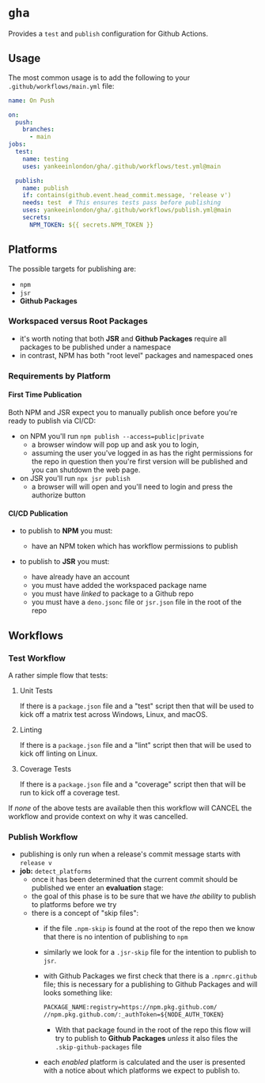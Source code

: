 # `gha`

Provides a `test` and `publish` configuration for Github Actions.

## Usage

The most common usage is to add the following to your `.github/workflows/main.yml` file:

```yml
name: On Push

on:
  push:
    branches:
      - main
jobs:
  test:
    name: testing
    uses: yankeeinlondon/gha/.github/workflows/test.yml@main

  publish:
    name: publish
    if: contains(github.event.head_commit.message, 'release v')
    needs: test  # This ensures tests pass before publishing
    uses: yankeeinlondon/gha/.github/workflows/publish.yml@main
    secrets:
      NPM_TOKEN: ${{ secrets.NPM_TOKEN }}
```


## Platforms

The possible targets for publishing are:

- `npm`
- `jsr`
- **Github Packages**

### Workspaced versus Root Packages

- it's worth noting that both **JSR** and **Github Packages** require all packages to be published under a namespace 
- in contrast, NPM has both "root level" packages and namespaced ones

### Requirements by Platform

#### First Time Publication

Both NPM and JSR expect you to manually publish once before you're ready to publish via CI/CD:

- on NPM you'll run `npm publish --access=public|private`
  - a browser window will pop up and ask you to login, 
  - assuming the user you've logged in as has the right permissions for the repo in question then you're first version will be published and you can shutdown the web page.
- on JSR you'll run `npx jsr publish`
  - a browser will will open and you'll need to login and press the authorize button

#### CI/CD Publication

- to publish to **NPM** you must:
  - have an NPM token which has workflow permissions to publish

- to publish to **JSR** you must:
  - have already have an account 
  - you must have added the workspaced package name
  - you must have _linked_ to package to a Github repo
  - you must have a `deno.jsonc` file or `jsr.json` file in the root of the repo


## Workflows


### Test Workflow

A rather simple flow that tests:

1. Unit Tests

    If there is a `package.json` file and a "test" script then that will be used to kick off a matrix test across Windows, Linux, and macOS.

2. Linting

    If there is a `package.json` file and a "lint" script then that will be used to kick off linting on Linux.

3. Coverage Tests

    If there is a `package.json` file and a "coverage" script then that will be run to kick off a coverage test.

If _none_ of the above tests are available then this workflow will CANCEL the workflow and provide context on why it was cancelled.

### Publish Workflow


- publishing is only run when a release's commit message starts with `release v`
- **job:** `detect_platforms` 
  - once it has been determined that the current commit should be published we enter an **evaluation** stage:
  - the goal of this phase is to be sure that we have _the ability_ to publish to platforms before we try
  - there is a concept of "skip files":
    - if the file `.npm-skip` is found at the root of the repo then we know that there is no intention of publishing to `npm`
    - similarly we look for a `.jsr-skip` file for the intention to publish to `jsr`.
    - with Github Packages we first check that there is a `.npmrc.github` file; this is necessary for a publishing to Github Packages and will looks something like:

        ```txt
        PACKAGE_NAME:registry=https://npm.pkg.github.com/
        //npm.pkg.github.com/:_authToken=${NODE_AUTH_TOKEN}
        ```

      - With that package found in the root of the repo this flow will try to publish to **Github Packages** _unless_ it also files the `.skip-github-packages` file 
    - each _enabled_ platform is calculated and the user is presented with a notice about which platforms we expect to publish to.

